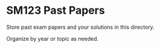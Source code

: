 # SM123 Past Papers

Store past exam papers and your solutions in this directory.

Organize by year or topic as needed.